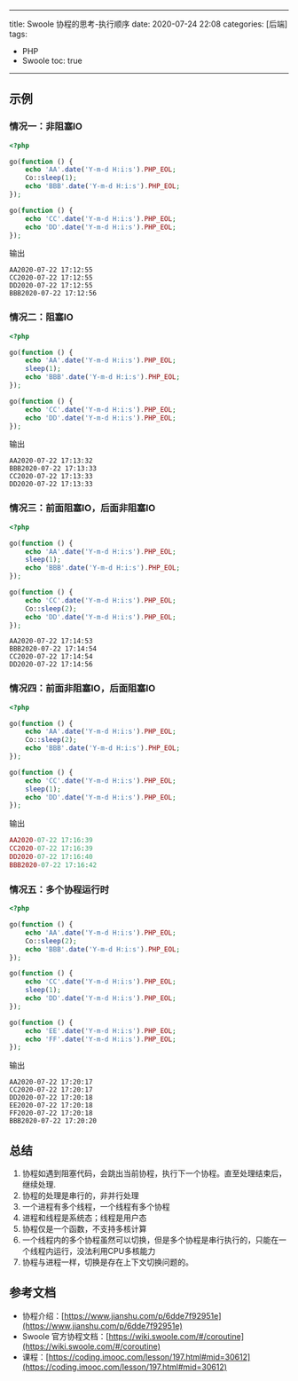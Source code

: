 ----
title: Swoole 协程的思考-执行顺序
date: 2020-07-24 22:08
categories: [后端]
tags: 
- PHP
- Swoole
toc: true
----

## 示例

### 情况一：非阻塞IO

```php
<?php

go(function () {
    echo 'AA'.date('Y-m-d H:i:s').PHP_EOL;
    Co::sleep(1);
    echo 'BBB'.date('Y-m-d H:i:s').PHP_EOL;
});

go(function () {
    echo 'CC'.date('Y-m-d H:i:s').PHP_EOL;
    echo 'DD'.date('Y-m-d H:i:s').PHP_EOL;
});
```

<!-- more -->

输出

```
AA2020-07-22 17:12:55
CC2020-07-22 17:12:55
DD2020-07-22 17:12:55
BBB2020-07-22 17:12:56
```

### 情况二：阻塞IO

```php
<?php

go(function () {
    echo 'AA'.date('Y-m-d H:i:s').PHP_EOL;
    sleep(1);
    echo 'BBB'.date('Y-m-d H:i:s').PHP_EOL;
});

go(function () {
    echo 'CC'.date('Y-m-d H:i:s').PHP_EOL;
    echo 'DD'.date('Y-m-d H:i:s').PHP_EOL;
});
```

输出

```
AA2020-07-22 17:13:32
BBB2020-07-22 17:13:33
CC2020-07-22 17:13:33
DD2020-07-22 17:13:33
```

### 情况三：前面阻塞IO，后面非阻塞IO

```php
<?php

go(function () {
    echo 'AA'.date('Y-m-d H:i:s').PHP_EOL;
    sleep(1);
    echo 'BBB'.date('Y-m-d H:i:s').PHP_EOL;
});

go(function () {
    echo 'CC'.date('Y-m-d H:i:s').PHP_EOL;
    Co::sleep(2);
    echo 'DD'.date('Y-m-d H:i:s').PHP_EOL;
});
```

```
AA2020-07-22 17:14:53
BBB2020-07-22 17:14:54
CC2020-07-22 17:14:54
DD2020-07-22 17:14:56
```

### 情况四：前面非阻塞IO，后面阻塞IO

```php
<?php

go(function () {
    echo 'AA'.date('Y-m-d H:i:s').PHP_EOL;
    Co::sleep(2);
    echo 'BBB'.date('Y-m-d H:i:s').PHP_EOL;
});

go(function () {
    echo 'CC'.date('Y-m-d H:i:s').PHP_EOL;
    sleep(1);
    echo 'DD'.date('Y-m-d H:i:s').PHP_EOL;
});
```

输出

```php
AA2020-07-22 17:16:39
CC2020-07-22 17:16:39
DD2020-07-22 17:16:40
BBB2020-07-22 17:16:42
```

### 情况五：多个协程运行时

```php
<?php

go(function () {
    echo 'AA'.date('Y-m-d H:i:s').PHP_EOL;
    Co::sleep(2);
    echo 'BBB'.date('Y-m-d H:i:s').PHP_EOL;
});

go(function () {
    echo 'CC'.date('Y-m-d H:i:s').PHP_EOL;
    sleep(1);
    echo 'DD'.date('Y-m-d H:i:s').PHP_EOL;
});

go(function () {
    echo 'EE'.date('Y-m-d H:i:s').PHP_EOL;
    echo 'FF'.date('Y-m-d H:i:s').PHP_EOL;
});
```

输出

```
AA2020-07-22 17:20:17
CC2020-07-22 17:20:17
DD2020-07-22 17:20:18
EE2020-07-22 17:20:18
FF2020-07-22 17:20:18
BBB2020-07-22 17:20:20
```

## 总结

1. 协程如遇到阻塞代码，会跳出当前协程，执行下一个协程。直至处理结束后，继续处理.
1. 协程的处理是串行的，非并行处理
1. 一个进程有多个线程，一个线程有多个协程
1. 进程和线程是系统态；线程是用户态
1. 协程仅是一个函数，不支持多核计算
1. 一个线程内的多个协程虽然可以切换，但是多个协程是串行执行的，只能在一个线程内运行，没法利用CPU多核能力
1. 协程与进程一样，切换是存在上下文切换问题的。

## 参考文档

- 协程介绍：[https://www.jianshu.com/p/6dde7f92951e](https://www.jianshu.com/p/6dde7f92951e)
- Swoole 官方协程文档：[https://wiki.swoole.com/#/coroutine](https://wiki.swoole.com/#/coroutine)
- 课程：[https://coding.imooc.com/lesson/197.html#mid=30612](https://coding.imooc.com/lesson/197.html#mid=30612)



